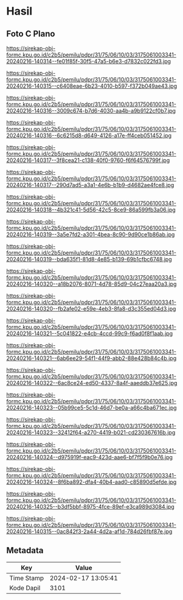 # Hasil

## Foto C Plano

https://sirekap-obj-formc.kpu.go.id/c2b5/pemilu/pdpr/31/75/06/10/03/3175061003341-20240216-140314--fe01f85f-30f5-47a5-b6e3-d7832c022fd3.jpg

https://sirekap-obj-formc.kpu.go.id/c2b5/pemilu/pdpr/31/75/06/10/03/3175061003341-20240216-140315--c6408eae-6b23-4010-b597-f372b049ae43.jpg

https://sirekap-obj-formc.kpu.go.id/c2b5/pemilu/pdpr/31/75/06/10/03/3175061003341-20240216-140316--3009c674-b7d6-4030-aa4b-a9b9122cf0b7.jpg

https://sirekap-obj-formc.kpu.go.id/c2b5/pemilu/pdpr/31/75/06/10/03/3175061003341-20240216-140316--6c6215d8-d649-4126-a17e-ff4ceb051452.jpg

https://sirekap-obj-formc.kpu.go.id/c2b5/pemilu/pdpr/31/75/06/10/03/3175061003341-20240216-140317--3f8cea21-c138-40f0-9760-f6f64576799f.jpg

https://sirekap-obj-formc.kpu.go.id/c2b5/pemilu/pdpr/31/75/06/10/03/3175061003341-20240216-140317--290d7ad5-a3a1-4e6b-b1b9-d4682ae4fce8.jpg

https://sirekap-obj-formc.kpu.go.id/c2b5/pemilu/pdpr/31/75/06/10/03/3175061003341-20240216-140318--4b321c41-5d56-42c5-8ce9-86a599fb3a06.jpg

https://sirekap-obj-formc.kpu.go.id/c2b5/pemilu/pdpr/31/75/06/10/03/3175061003341-20240216-140319--3a5e7fd2-a301-4bea-8c90-9d90ce1b86ab.jpg

https://sirekap-obj-formc.kpu.go.id/c2b5/pemilu/pdpr/31/75/06/10/03/3175061003341-20240216-140319--bda635f1-81d8-4e85-b139-69b1cfbc6748.jpg

https://sirekap-obj-formc.kpu.go.id/c2b5/pemilu/pdpr/31/75/06/10/03/3175061003341-20240216-140320--a18b2076-8071-4d78-85d9-04c27eaa20a3.jpg

https://sirekap-obj-formc.kpu.go.id/c2b5/pemilu/pdpr/31/75/06/10/03/3175061003341-20240216-140320--fb2afe02-e59e-4eb3-8fa8-d3c355ed04d3.jpg

https://sirekap-obj-formc.kpu.go.id/c2b5/pemilu/pdpr/31/75/06/10/03/3175061003341-20240216-140321--5c041822-e4cb-4ccd-99c9-f6ad0f8f1aab.jpg

https://sirekap-obj-formc.kpu.go.id/c2b5/pemilu/pdpr/31/75/06/10/03/3175061003341-20240216-140321--6ab6ee29-54f1-44f9-abb2-88e428b84c4b.jpg

https://sirekap-obj-formc.kpu.go.id/c2b5/pemilu/pdpr/31/75/06/10/03/3175061003341-20240216-140322--6ac8ce24-ed50-4337-8a4f-aaeddb37e625.jpg

https://sirekap-obj-formc.kpu.go.id/c2b5/pemilu/pdpr/31/75/06/10/03/3175061003341-20240216-140323--05b99ce5-5c1d-46d7-be0a-a66c4ba671ec.jpg

https://sirekap-obj-formc.kpu.go.id/c2b5/pemilu/pdpr/31/75/06/10/03/3175061003341-20240216-140323--32412f64-a270-4419-b021-cd230367616b.jpg

https://sirekap-obj-formc.kpu.go.id/c2b5/pemilu/pdpr/31/75/06/10/03/3175061003341-20240216-140324--d975919f-eac9-423d-aae6-bf7f5f9b0e76.jpg

https://sirekap-obj-formc.kpu.go.id/c2b5/pemilu/pdpr/31/75/06/10/03/3175061003341-20240216-140324--8f6ba892-dfa4-40b4-aad0-c85890d5efde.jpg

https://sirekap-obj-formc.kpu.go.id/c2b5/pemilu/pdpr/31/75/06/10/03/3175061003341-20240216-140325--b3df5bbf-8975-4fce-89ef-e3ca989d3084.jpg

https://sirekap-obj-formc.kpu.go.id/c2b5/pemilu/pdpr/31/75/06/10/03/3175061003341-20240216-140315--0ac842f3-2a44-4d2a-af1d-784d26fbf87e.jpg


## Metadata

| Key        | Value               |
| ---------- | ------------------- |
| Time Stamp | 2024-02-17 13:05:41 |
| Kode Dapil | 3101                |



